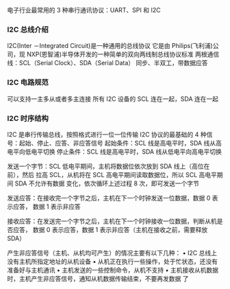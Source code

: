 电子行业最常用的 3 种串行通讯协议：UART、SPI 和 I2C

### I2C 总线介绍

I2C(Inter －Integrated Circuit)是一种通用的总线协议
它是由 Philips(飞利浦)公司，现 NXP(恩智浦)半导体开发的一种简单的双向两线制总线协议标准
两根通信线：SCL（Serial Clock）、SDA（Serial Data）
同步、半双工，带数据应答

### I2C 电路规范

可以支持一主多从或者多主连接
所有 I2C 设备的 SCL 连在一起，SDA 连在一起

### I2C 时序结构

I2C 是串行传输总线，按照格式进行一位一位传输
I2C 协议的最基础的 4 种信号：起始、停止、应答、非应答信号
起始条件：SCL 线是高电平时，SDA 线从高电平向低电平切换
停止条件：SCL 线是高电平时，SDA 线从低电平向高电平切换

发送一个字节：SCL 低电平期间，主机将数据位依次放到 SDA 线上（高位在前），然后
拉高 SCL，从机将在 SCL 高电平期间读取数据位，所以 SCL 高电平期间 SDA 不允许有数据
变化，依次循环上述过程 8 次，即可发送一个字节

发送应答：在接收完一个字节之后，主机在下一个时钟发送一位数据，数据 0 表示应答，
数据 1 表示非应答

接收应答：在发送完一个字节之后，主机在下一个时钟接收一位数据，判断从机是否应答，
数据 0 表示应答，数据 1 表示非应答（主机在接收之前，需要释放 SDA）

产生非应答信号（主机、从机均可产生）的情况主要有以下几种：
• I2C 总线上没有主机所指定地址的从机设备
• 从机正在执行一些操作，处于忙状态，还没有准备好与主机通讯
• 主机发送的一些控制命令，从机不支持
• 主机接收从机数据时，主机产生非应答信号，通知从机数据传输结束，不要再发数据
了
